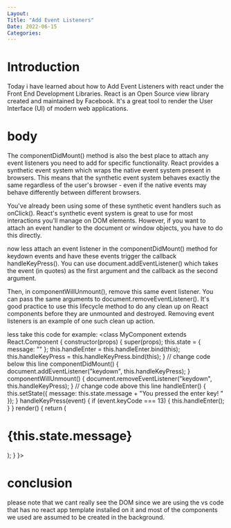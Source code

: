```yaml
---
Layout:
Title: "Add Event Listeners"
Date: 2022-06-15
Categories:
---
```


# Introduction

Today i have learned about how to Add Event Listeners with react
under the Front End Development Libraries.
React is an Open Source view library created and maintained by Facebook. It's a 
great tool to render the User Interface
(UI) of modern web applications.

# body

The componentDidMount() method is also the best place to attach any event listeners you need to add for specific functionality. React provides a synthetic event system which wraps the native event system present in browsers. This means that the synthetic event system behaves exactly the same regardless of the user's browser - even if the native events may behave differently between different browsers.

You've already been using some of these synthetic event handlers such as onClick(). React's synthetic event system is great to use for most interactions you'll manage on DOM elements. However, if you want to attach an event handler to the document or window objects, you have to do this directly.

now less attach an event listener in the componentDidMount() method for keydown events and have these events trigger the callback handleKeyPress(). You can use document.addEventListener() which takes the event (in quotes) as the first argument and the callback as the second argument.

Then, in componentWillUnmount(), remove this same event listener. You can pass the same arguments to document.removeEventListener(). It's good practice to use this lifecycle method to do any clean up on React components before they are unmounted and destroyed. Removing event listeners is an example of one such clean up action.

less take this code for example:
<class MyComponent extends React.Component {
  constructor(props) {
    super(props);
    this.state = {
      message: ""
    };
    this.handleEnter = this.handleEnter.bind(this);
    this.handleKeyPress = this.handleKeyPress.bind(this);
  }
  // change code below this line
  componentDidMount() {
    document.addEventListener("keydown", this.handleKeyPress);
  }
  componentWillUnmount() {
    document.removeEventListener("keydown", this.handleKeyPress);
  }
  // change code above this line
  handleEnter() {
    this.setState({
      message: this.state.message + "You pressed the enter key! "
    });
  }
  handleKeyPress(event) {
    if (event.keyCode === 13) {
      this.handleEnter();
    }
  }
  render() {
    return (
      <div>
        <h1>{this.state.message}</h1>
      </div>
    );
  }
}>

# conclusion
please note that  we cant really see the DOM since we are using the 
vs code that has no react app template installed
on it and most of the components we used are assumed to be created in the background.


 